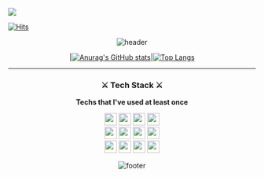 ![](https://workers-visitors.wlsdnr129.workers.dev/visit?username=woong)
  
[![Hits](https://hits.seeyoufarm.com/api/count/incr/badge.svg?url=https%3A%2F%2Fgithub.com%2Fwoong12&count_bg=%23FFBFC7&title_bg=%2392DEFF&icon=&icon_color=%23E7E7E7&title=Hits&edge_flat=false)](https://hits.seeyoufarm.com)

<div align="center">
  
![header](https://capsule-render.vercel.app/api?type=waving&color=auto&height=200&section=header&text=woong's%20GitHub🚀&fontSize=90)

|[![Anurag's GitHub stats](https://github-readme-stats.vercel.app/api?username=woong12&show_icons=true&theme=radical)](https://github.com/anuraghazra/github-readme-stats)|[![Top Langs](https://github-readme-stats.vercel.app/api/top-langs/?username=woong12&layout=compact&theme=radical&langs_count=8)](https://github.com/anuraghazra/github-readme-stats)
  
<hr>
<h3>⚔ Tech Stack ⚔</h3>

<strong> Techs that I've used at least once </strong>
  
<img height='25' src="https://img.shields.io/badge/HTML-E34F26?style=flat-square&logo=HTML5&logoColor=white"/>
<img height='25' src="https://img.shields.io/badge/CSS-1572B6?style=flat-square&logo=CSS3&logoColor=white"/>
<img height='25' src="https://img.shields.io/badge/Sass-CC6699?style=flat-square&logo=Sass&logoColor=white"/>
<img height='25' src="https://img.shields.io/badge/JavaScript-F7DF1E?style=flat-square&logo=JavaScript&logoColor=white"/>
<br>
<img height='25' src="https://img.shields.io/badge/Python-3776AB?style=flat-square&logo=Python&logoColor=white"/>
<img height='25' src="https://img.shields.io/badge/C-A8B9CC?style=flat-square&logo=C&logoColor=white"/>
<img height='25' src="https://img.shields.io/badge/Dart-0175C2?style=flat-square&logo=Dart&logoColor=white"/>
<img height='25' src="https://img.shields.io/badge/Flutter-02569B?style=flat-square&logo=Flutter&logoColor=white"/>
<br>
<img height='25' src="https://img.shields.io/badge/Git-F05032?style=flat-square&logo=Git&logoColor=white"/>
<img height='25' src="https://img.shields.io/badge/GitHub-181717?style=flat-square&logo=GitHub&logoColor=white"/>
<img height='25' src="https://img.shields.io/badge/Figma-F24E1E?style=flat-square&logo=Figma&logoColor=white"/>
<img height='25' src="https://img.shields.io/badge/Visual Studio Code-007ACC?style=flat-square&logo=Visual Studio Code&logoColor=white"/>

  
![footer](https://capsule-render.vercel.app/api?type=waving&color=auto&height=100&section=footer)
</div>


 

